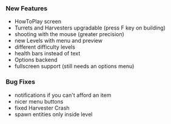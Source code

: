 ### New Features
* HowToPlay screen
* Turrets and Harvesters upgradable (press F key on building)
* shooting with the mouse (greater precision)
* new Levels with menu and preview
* different difficulty levels
* health bars instead of text
* Options backend
* fullscreen support (still needs an options menu)

### Bug Fixes
* notifications if you can't afford an item
* nicer menu buttons
* fixed Harvester Crash
* spawn entities only inside level
